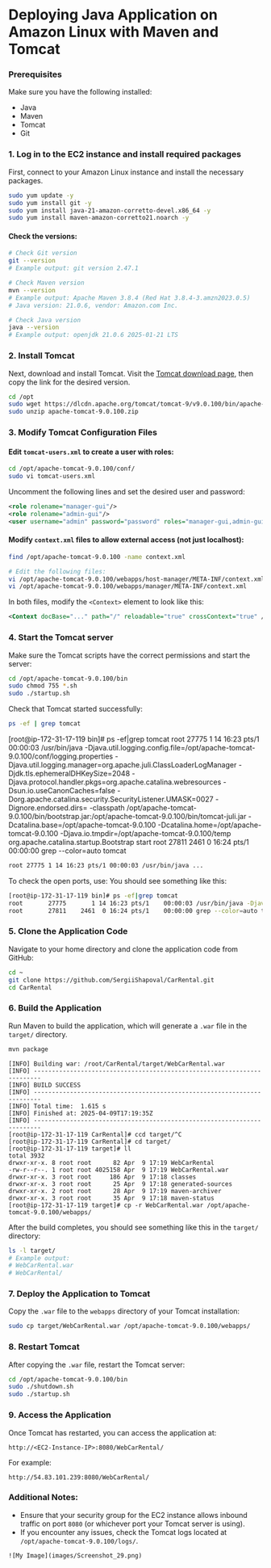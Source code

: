 

# Deploying Java Application on Amazon Linux with Maven and Tomcat


### Prerequisites
Make sure you have the following installed:
- Java
- Maven
- Tomcat
- Git

### 1. Log in to the EC2 instance and install required packages

First, connect to your Amazon Linux instance and install the necessary packages.

```bash
sudo yum update -y
sudo yum install git -y
sudo yum install java-21-amazon-corretto-devel.x86_64 -y
sudo yum install maven-amazon-corretto21.noarch -y
```

#### Check the versions:
```bash
# Check Git version
git --version
# Example output: git version 2.47.1

# Check Maven version
mvn --version
# Example output: Apache Maven 3.8.4 (Red Hat 3.8.4-3.amzn2023.0.5)
# Java version: 21.0.6, vendor: Amazon.com Inc.

# Check Java version
java --version
# Example output: openjdk 21.0.6 2025-01-21 LTS
```

### 2. Install Tomcat

Next, download and install Tomcat. Visit the [Tomcat download page](https://tomcat.apache.org/download-90.cgi), then copy the link for the desired version.

```bash
cd /opt
sudo wget https://dlcdn.apache.org/tomcat/tomcat-9/v9.0.100/bin/apache-tomcat-9.0.100.zip
sudo unzip apache-tomcat-9.0.100.zip
```

### 3. Modify Tomcat Configuration Files

#### Edit `tomcat-users.xml` to create a user with roles:
```bash
cd /opt/apache-tomcat-9.0.100/conf/
sudo vi tomcat-users.xml
```
Uncomment the following lines and set the desired user and password:

```xml
<role rolename="manager-gui"/>
<role rolename="admin-gui"/>
<user username="admin" password="password" roles="manager-gui,admin-gui"/>
```

#### Modify `context.xml` files to allow external access (not just localhost):

```bash
find /opt/apache-tomcat-9.0.100 -name context.xml

# Edit the following files:
vi /opt/apache-tomcat-9.0.100/webapps/host-manager/META-INF/context.xml
vi /opt/apache-tomcat-9.0.100/webapps/manager/META-INF/context.xml
```

In both files, modify the `<Context>` element to look like this:

```xml
<Context docBase="..." path="/" reloadable="true" crossContext="true" />
```

### 4. Start the Tomcat server

Make sure the Tomcat scripts have the correct permissions and start the server:

```bash
cd /opt/apache-tomcat-9.0.100/bin
sudo chmod 755 *.sh
sudo ./startup.sh
```

Check that Tomcat started successfully:

```bash
ps -ef | grep tomcat
```
[root@ip-172-31-17-119 bin]# ps -ef|grep tomcat
root       27775       1 14 16:23 pts/1    00:00:03 /usr/bin/java -Djava.util.logging.config.file=/opt/apache-tomcat-9.0.100/conf/logging.properties -Djava.util.logging.manager=org.apache.juli.ClassLoaderLogManager -Djdk.tls.ephemeralDHKeySize=2048 -Djava.protocol.handler.pkgs=org.apache.catalina.webresources -Dsun.io.useCanonCaches=false -Dorg.apache.catalina.security.SecurityListener.UMASK=0027 -Dignore.endorsed.dirs= -classpath /opt/apache-tomcat-9.0.100/bin/bootstrap.jar:/opt/apache-tomcat-9.0.100/bin/tomcat-juli.jar -Dcatalina.base=/opt/apache-tomcat-9.0.100 -Dcatalina.home=/opt/apache-tomcat-9.0.100 -Djava.io.tmpdir=/opt/apache-tomcat-9.0.100/temp org.apache.catalina.startup.Bootstrap start
root       27811    2461  0 16:24 pts/1    00:00:00 grep --color=auto tomcat
```bash
root 27775 1 14 16:23 pts/1 00:00:03 /usr/bin/java ...
```

To check the open ports, use:
You should see something like this:
```bash
[root@ip-172-31-17-119 bin]# ps -ef|grep tomcat
root       27775       1 14 16:23 pts/1    00:00:03 /usr/bin/java -Djava.util.logging.config.file=/opt/apache-tomcat-9.0.100/conf/logging.properties -Djava.util.logging.manager=org.apache.juli.ClassLoaderLogManager -Djdk.tls.ephemeralDHKeySize=2048 -Djava.protocol.handler.pkgs=org.apache.catalina.webresources -Dsun.io.useCanonCaches=false -Dorg.apache.catalina.security.SecurityListener.UMASK=0027 -Dignore.endorsed.dirs= -classpath /opt/apache-tomcat-9.0.100/bin/bootstrap.jar:/opt/apache-tomcat-9.0.100/bin/tomcat-juli.jar -Dcatalina.base=/opt/apache-tomcat-9.0.100 -Dcatalina.home=/opt/apache-tomcat-9.0.100 -Djava.io.tmpdir=/opt/apache-tomcat-9.0.100/temp org.apache.catalina.startup.Bootstrap start
root       27811    2461  0 16:24 pts/1    00:00:00 grep --color=auto tomcat
```

### 5. Clone the Application Code

Navigate to your home directory and clone the application code from GitHub:

```bash
cd ~
git clone https://github.com/SergiiShapoval/CarRental.git
cd CarRental
```

### 6. Build the Application

Run Maven to build the application, which will generate a `.war` file in the `target/` directory.

```bash
mvn package
```

```
[INFO] Building war: /root/CarRental/target/WebCarRental.war
[INFO] ------------------------------------------------------------------------
[INFO] BUILD SUCCESS
[INFO] ------------------------------------------------------------------------
[INFO] Total time:  1.615 s
[INFO] Finished at: 2025-04-09T17:19:35Z
[INFO] ------------------------------------------------------------------------
[root@ip-172-31-17-119 CarRental]# ccd target/^C
[root@ip-172-31-17-119 CarRental]# cd target/
[root@ip-172-31-17-119 target]# ll
total 3932
drwxr-xr-x. 8 root root      82 Apr  9 17:19 WebCarRental
-rw-r--r--. 1 root root 4025158 Apr  9 17:19 WebCarRental.war
drwxr-xr-x. 3 root root     186 Apr  9 17:18 classes
drwxr-xr-x. 3 root root      25 Apr  9 17:18 generated-sources
drwxr-xr-x. 2 root root      28 Apr  9 17:19 maven-archiver
drwxr-xr-x. 3 root root      35 Apr  9 17:18 maven-status
[root@ip-172-31-17-119 target]# cp -r WebCarRental.war /opt/apache-tomcat-9.0.100/webapps/

```

After the build completes, you should see something like this in the `target/` directory:

```bash
ls -l target/
# Example output:
# WebCarRental.war
# WebCarRental/
```

### 7. Deploy the Application to Tomcat

Copy the `.war` file to the `webapps` directory of your Tomcat installation:

```bash
sudo cp target/WebCarRental.war /opt/apache-tomcat-9.0.100/webapps/
```

### 8. Restart Tomcat

After copying the `.war` file, restart the Tomcat server:

```bash
cd /opt/apache-tomcat-9.0.100/bin
sudo ./shutdown.sh
sudo ./startup.sh
```

### 9. Access the Application

Once Tomcat has restarted, you can access the application at:

```
http://<EC2-Instance-IP>:8080/WebCarRental/
```

For example:

```
http://54.83.101.239:8080/WebCarRental/
```

### Additional Notes:
- Ensure that your security group for the EC2 instance allows inbound traffic on port `8080` (or whichever port your Tomcat server is using).
- If you encounter any issues, check the Tomcat logs located at `/opt/apache-tomcat-9.0.100/logs/`.


```
![My Image](images/Screenshot_29.png)
```
